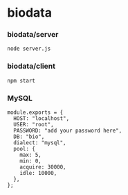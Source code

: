 # biodata

### biodata/server
``` 
node server.js
```
### biodata/client
```
npm start
```
### MySQL
```
module.exports = {
  HOST: "localhost",
  USER: "root",
  PASSWORD: "add your password here",
  DB: "bio",
  dialect: "mysql",
  pool: {
    max: 5,
    min: 0,
    acquire: 30000,
    idle: 10000,
  },
};
```
